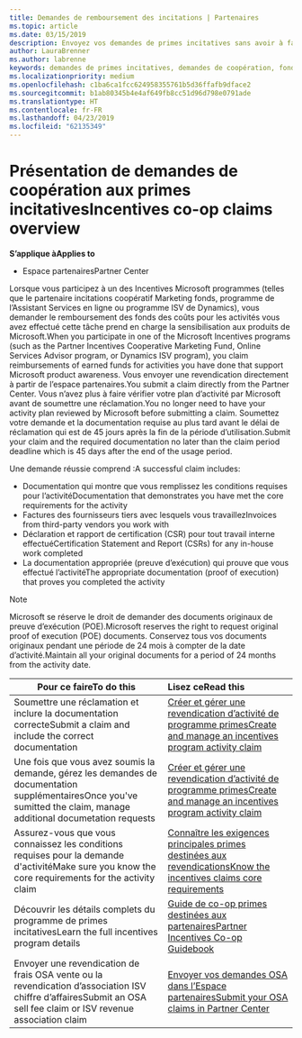 ```yaml
---
title: Demandes de remboursement des incitations | Partenaires
ms.topic: article
ms.date: 03/15/2019
description: Envoyez vos demandes de primes incitatives sans avoir à faire vérifier votre plan d'activité auparavant.
author: LauraBrenner
ms.author: labrenne
keywords: demandes de primes incitatives, demandes de coopération, fonds de coopération
ms.localizationpriority: medium
ms.openlocfilehash: c1ba6ca1fcc624958355761b5d36ffafb9dface2
ms.sourcegitcommit: b1ab80345b4e4af649fb8cc51d96d798e0791ade
ms.translationtype: HT
ms.contentlocale: fr-FR
ms.lasthandoff: 04/23/2019
ms.locfileid: "62135349"
---
```

# <a name="incentives-co-op-claims-overview"></a><span data-ttu-id="aafe0-104">Présentation de demandes de coopération aux primes incitatives</span><span class="sxs-lookup"><span data-stu-id="aafe0-104">Incentives co-op claims overview</span></span>

<span data-ttu-id="aafe0-105">**S’applique à**</span><span class="sxs-lookup"><span data-stu-id="aafe0-105">**Applies to**</span></span>

- <span data-ttu-id="aafe0-106">Espace partenaires</span><span class="sxs-lookup"><span data-stu-id="aafe0-106">Partner Center</span></span>

<span data-ttu-id="aafe0-107">Lorsque vous participez à un des Incentives Microsoft programmes (telles que le partenaire incitations coopératif Marketing fonds, programme de l’Assistant Services en ligne ou programme ISV de Dynamics), vous demander le remboursement des fonds des coûts pour les activités vous avez effectué cette tâche prend en charge la sensibilisation aux produits de Microsoft.</span><span class="sxs-lookup"><span data-stu-id="aafe0-107">When you participate in one of the Microsoft Incentives programs (such as the Partner Incentives Cooperative Marketing Fund, Online Services Advisor program, or Dynamics ISV program), you claim reimbursements of earned funds for activities you have done that support Microsoft product awareness.</span></span> <span data-ttu-id="aafe0-108">Vous envoyer une revendication directement à partir de l’espace partenaires.</span><span class="sxs-lookup"><span data-stu-id="aafe0-108">You submit a claim directly from the Partner Center.</span></span> <span data-ttu-id="aafe0-109">Vous n’avez plus à faire vérifier votre plan d’activité par Microsoft avant de soumettre une réclamation.</span><span class="sxs-lookup"><span data-stu-id="aafe0-109">You no longer need to have your activity plan reviewed by Microsoft before submitting a claim.</span></span> <span data-ttu-id="aafe0-110">Soumettez votre demande et la documentation requise au plus tard avant le délai de réclamation qui est de 45 jours après la fin de la période d’utilisation.</span><span class="sxs-lookup"><span data-stu-id="aafe0-110">Submit your claim and the required documentation no later than the claim period deadline which is 45 days after the end of the usage period.</span></span> 

<span data-ttu-id="aafe0-111">Une demande réussie comprend :</span><span class="sxs-lookup"><span data-stu-id="aafe0-111">A successful claim includes:</span></span>

- <span data-ttu-id="aafe0-112">Documentation qui montre que vous remplissez les conditions requises pour l’activité</span><span class="sxs-lookup"><span data-stu-id="aafe0-112">Documentation that demonstrates you have met the core requirements for the activity</span></span>
- <span data-ttu-id="aafe0-113">Factures des fournisseurs tiers avec lesquels vous travaillez</span><span class="sxs-lookup"><span data-stu-id="aafe0-113">Invoices from third-party vendors you work with</span></span>
- <span data-ttu-id="aafe0-114">Déclaration et rapport de certification (CSR) pour tout travail interne effectué</span><span class="sxs-lookup"><span data-stu-id="aafe0-114">Certification Statement and Report (CSRs) for any in-house work completed</span></span>
- <span data-ttu-id="aafe0-115">La documentation appropriée (preuve d’exécution) qui prouve que vous effectué l’activité</span><span class="sxs-lookup"><span data-stu-id="aafe0-115">The appropriate documentation (proof of execution) that proves you completed the activity</span></span> 

>[!NOTE]
><span data-ttu-id="aafe0-116">Microsoft se réserve le droit de demander des documents originaux de preuve d’exécution (POE).</span><span class="sxs-lookup"><span data-stu-id="aafe0-116">Microsoft reserves the right to request original proof of execution (POE) documents.</span></span> <span data-ttu-id="aafe0-117">Conservez tous vos documents originaux pendant une période de 24 mois à compter de la date d’activité.</span><span class="sxs-lookup"><span data-stu-id="aafe0-117">Maintain all your original documents for a period of 24 months from the activity date.</span></span> 

|<span data-ttu-id="aafe0-118">**Pour ce faire**</span><span class="sxs-lookup"><span data-stu-id="aafe0-118">**To do this**</span></span>   |<span data-ttu-id="aafe0-119">**Lisez ce**</span><span class="sxs-lookup"><span data-stu-id="aafe0-119">**Read this**</span></span>   |
|-----------------|:--------------------------------------|
|<span data-ttu-id="aafe0-120">Soumettre une réclamation et inclure la documentation correcte</span><span class="sxs-lookup"><span data-stu-id="aafe0-120">Submit a claim and include the correct documentation</span></span>|[<span data-ttu-id="aafe0-121">Créer et gérer une revendication d’activité de programme primes</span><span class="sxs-lookup"><span data-stu-id="aafe0-121">Create and manage an incentives program activity claim</span></span>](create-incentives-claims.md)|
|<span data-ttu-id="aafe0-122">Une fois que vous avez soumis la demande, gérez les demandes de documentation supplémentaires</span><span class="sxs-lookup"><span data-stu-id="aafe0-122">Once you've sumitted the claim, manage additional documetation requests</span></span>|[<span data-ttu-id="aafe0-123">Créer et gérer une revendication d’activité de programme primes</span><span class="sxs-lookup"><span data-stu-id="aafe0-123">Create and manage an incentives program activity claim</span></span>](create-incentives-claims.md)  |
|<span data-ttu-id="aafe0-124">Assurez-vous que vous connaissez les conditions requises pour la demande d'activité</span><span class="sxs-lookup"><span data-stu-id="aafe0-124">Make sure you know the core requirements for the activity claim</span></span>|[<span data-ttu-id="aafe0-125">Connaître les exigences principales primes destinées aux revendications</span><span class="sxs-lookup"><span data-stu-id="aafe0-125">Know the incentives claims core requirements</span></span>](core-requirements.md)   |
|<span data-ttu-id="aafe0-126">Découvrir les détails complets du programme de primes incitatives</span><span class="sxs-lookup"><span data-stu-id="aafe0-126">Learn the full incentives program details</span></span>|[<span data-ttu-id="aafe0-127">Guide de co-op primes destinées aux partenaires</span><span class="sxs-lookup"><span data-stu-id="aafe0-127">Partner Incentives Co-op Guidebook</span></span>](https://assets.microsoft.com/coop-guidebook.pdf)
|<span data-ttu-id="aafe0-128">Envoyer une revendication de frais OSA vente ou la revendication d’association ISV chiffre d’affaires</span><span class="sxs-lookup"><span data-stu-id="aafe0-128">Submit an OSA sell fee claim or ISV revenue association claim</span></span> |[<span data-ttu-id="aafe0-129">Envoyer vos demandes OSA dans l’Espace partenaires</span><span class="sxs-lookup"><span data-stu-id="aafe0-129">Submit your OSA claims in Partner Center</span></span>](submit-osa-claim.md)|
                                                                                 
                                   